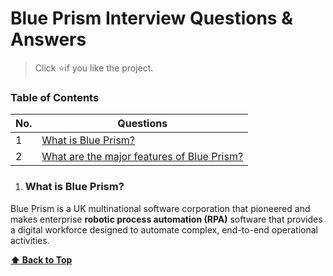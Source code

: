 # Blue Prism Interview Questions & Answers
> Click :star:if you like the project.
 

### Table of Contents

| No. | Questions |
| --- | --------- |
|1  | [What is Blue Prism?](#what-is-blue-prism) |
|2  | [What are the major features of Blue Prism?](#what-are-the-major-features-of-blue-prism) |

   
1. ### What is Blue Prism?

Blue Prism is a UK multinational software corporation that pioneered and makes enterprise **robotic process automation (RPA)** software that provides a digital workforce designed to automate complex, end-to-end operational activities.




   **[⬆ Back to Top](#table-of-contents)**
